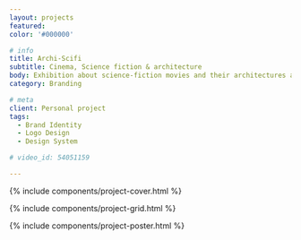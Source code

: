 ```yaml
---
layout: projects
featured: 
color: '#000000'

# info
title: Archi-Scifi
subtitle: Cinema, Science fiction & architecture
body: Exhibition about science-fiction movies and their architectures and models. The identity is based on three models, inspired by actual designs in the movies Alien, Blade Runner and Star Wars.
category: Branding

# meta
client: Personal project
tags: 
  - Brand Identity
  - Logo Design
  - Design System

# video_id: 54051159

---
```


{% include components/project-cover.html %}

{% include components/project-grid.html %}

{% include components/project-poster.html %}
